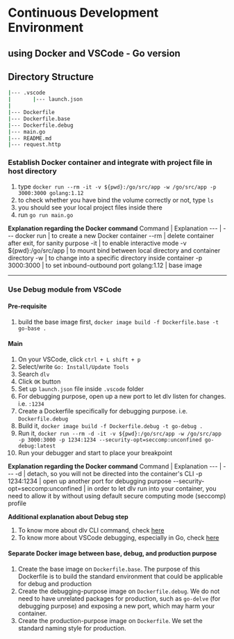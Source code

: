 # Continuous Development Environment
## using Docker and VSCode - Go version

## Directory Structure
```bash
|--- .vscode
|       |--- launch.json
|
|--- Dockerfile
|--- Dockerfile.base
|--- Dockerfile.debug
|--- main.go
|--- README.md
|--- request.http
```

### Establish Docker container and integrate with project file in host directory
1. type `docker run --rm -it -v ${pwd}:/go/src/app -w /go/src/app -p 3000:3000 golang:1.12`
2. to check whether you have bind the volume correctly or not, type `ls`
3. you should see your local project files inside there
4. run `go run main.go`

**Explanation regarding the Docker command**
Command | Explanation 
--- | ---
docker run | to create a new Docker container
--rm | delete container after exit, for sanity purpose
-it | to enable interactive mode
-v ${pwd}:/go/src/app | to mount bind between local directory and container directory
-w | to change into a specific directory inside container
-p 3000:3000 | to set inbound-outbound port
golang:1.12 | base image

___
### Use Debug module from VSCode
#### Pre-requisite
1. build the base image first, `docker image build -f Dockerfile.base -t go-base .`

#### Main
1. On your VSCode, click `ctrl + L shift + p`
2. Select/write `Go: Install/Update Tools`
3. Search `dlv` 
4. Click `OK` button
5. Set up `launch.json` file inside `.vscode` folder
6. For debugging purpose, open up a new port to let dlv listen for changes. i.e. `:1234`
7. Create a Dockerfile specifically for debugging purpose. i.e. `Dockerfile.debug`
8. Build it, `docker image build -f Dockerfile.debug -t go-debug .`
9. Run it, `docker run --rm -d -it -v ${pwd}:/go/src/app -w /go/src/app -p 3000:3000 -p 1234:1234 --security-opt=seccomp:unconfined go-debug:latest`
10. Run your debugger and start to place your breakpoint

**Explanation regarding the Docker command**
Command | Explanation 
--- | ---
-d | detach, so you will not be directed into the container's CLI
-p 1234:1234 | open up another port for debugging purpose
--security-opt=seccomp:unconfined | in order to let dlv run into your container, you need to allow it by without using default secure computing mode (seccomp) profile

**Additional explanation about Debug step**
1. To know more about dlv CLI command, check [here](https://github.com/go-delve/delve/blob/master/Documentation/usage/dlv.md)
2. To know more about VSCode debugging, especially in Go, check [here](https://github.com/Microsoft/vscode-go/wiki/Debugging-Go-code-using-VS-Code)

#### Separate Docker image between base, debug, and production purpose
1. Create the base image on `Dockerfile.base`. The purpose of this Dockerfile is to build the standard environment that could be applicable for debug and production
2. Create the debugging-purpose image on `Dockerfile.debug`. We do not need to have unrelated packages for production, such as `go-delve` (for debugging purpose) and exposing a new port, which may harm your container.
3. Create the production-purpose image on `Dockerfile`. We set the standard naming style for production.